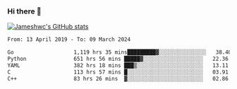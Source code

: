 ### Hi there 👋

[![Jameshwc's GitHub stats](https://github-readme-stats.vercel.app/api?username=jameshwc)](https://github.com/anuraghazra/github-readme-stats)

<!--START_SECTION:waka-->

```txt
From: 13 April 2019 - To: 09 March 2024

Go                   1,119 hrs 35 mins█████████▓░░░░░░░░░░░░░░░   38.40 %
Python               651 hrs 56 mins █████▓░░░░░░░░░░░░░░░░░░░   22.36 %
YAML                 382 hrs 18 mins ███▒░░░░░░░░░░░░░░░░░░░░░   13.11 %
C                    113 hrs 57 mins █░░░░░░░░░░░░░░░░░░░░░░░░   03.91 %
C++                  83 hrs 26 mins  ▓░░░░░░░░░░░░░░░░░░░░░░░░   02.86 %
```

<!--END_SECTION:waka-->